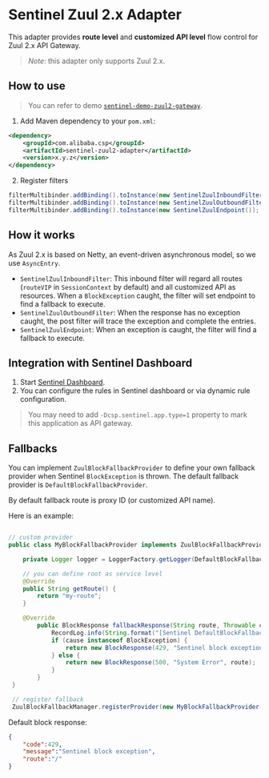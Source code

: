 # Sentinel Zuul 2.x Adapter

This adapter provides **route level** and **customized API level**
flow control for Zuul 2.x API Gateway.

> *Note*: this adapter only supports Zuul 2.x.

## How to use

> You can refer to demo [`sentinel-demo-zuul2-gateway`](https://github.com/alibaba/Sentinel/tree/master/sentinel-demo/sentinel-demo-zuul2-gateway).

1. Add Maven dependency to your `pom.xml`:

```xml
<dependency>
    <groupId>com.alibaba.csp</groupId>
    <artifactId>sentinel-zuul2-adapter</artifactId>
    <version>x.y.z</version>
</dependency>
```

2. Register filters

```java
filterMultibinder.addBinding().toInstance(new SentinelZuulInboundFilter(500));
filterMultibinder.addBinding().toInstance(new SentinelZuulOutboundFilter(500));
filterMultibinder.addBinding().toInstance(new SentinelZuulEndpoint());
```

## How it works

As Zuul 2.x is based on Netty, an event-driven asynchronous model, so we use `AsyncEntry`.

- `SentinelZuulInboundFilter`: This inbound filter will regard all routes (`routeVIP` in `SessionContext` by default) and all customized API as resources. When a `BlockException` caught, the filter will set endpoint to find a fallback to execute.
- `SentinelZuulOutboundFilter`: When the response has no exception caught, the post filter will trace the exception and complete the entries.
- `SentinelZuulEndpoint`: When an exception is caught, the filter will find a fallback to execute.

## Integration with Sentinel Dashboard

1. Start [Sentinel Dashboard](https://github.com/alibaba/Sentinel/wiki/Dashboard).
2. You can configure the rules in Sentinel dashboard or via dynamic rule configuration.

> You may need to add `-Dcsp.sentinel.app.type=1` property to mark this application as API gateway.

## Fallbacks

You can implement `ZuulBlockFallbackProvider` to define your own fallback provider when Sentinel `BlockException` is thrown.
The default fallback provider is `DefaultBlockFallbackProvider`.

By default fallback route is proxy ID (or customized API name).

Here is an example:

```java

// custom provider
public class MyBlockFallbackProvider implements ZuulBlockFallbackProvider {

    private Logger logger = LoggerFactory.getLogger(DefaultBlockFallbackProvider.class);

    // you can define root as service level
    @Override
    public String getRoute() {
        return "my-route";
    }

    @Override
        public BlockResponse fallbackResponse(String route, Throwable cause) {
            RecordLog.info(String.format("[Sentinel DefaultBlockFallbackProvider] Run fallback route: %s", route));
            if (cause instanceof BlockException) {
                return new BlockResponse(429, "Sentinel block exception", route);
            } else {
                return new BlockResponse(500, "System Error", route);
            }
        }
 }

 // register fallback
 ZuulBlockFallbackManager.registerProvider(new MyBlockFallbackProvider());
```

Default block response:

```json
{
    "code":429,
    "message":"Sentinel block exception",
    "route":"/"
}
```
